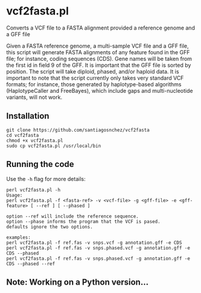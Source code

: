 # vcf2fasta.pl
Converts a VCF file to a FASTA alignment provided a reference genome and a GFF file

Given a FASTA reference genome, a multi-sample VCF file and a GFF file, this script will generate FASTA alignments of any feature found in the GFF file; for instance, coding sequences (CDS). Gene names will be taken from the first id in field 9 of the GFF. It is important that the GFF file is sorted by position. The script will take diploid, phased, and/or haploid data. It is important to note that the script currently only takes very standard VCF formats; for instance, those generated by haplotype-based algorithms (HaplotypeCaller and FreeBayes), which include gaps and multi-nucleotide variants, will not work.

## Installation

    git clone https://github.com/santiagosnchez/vcf2fasta
    cd vcf2fasta
    chmod +x vcf2fasta.pl
    sudo cp vcf2fasta.pl /usr/local/bin

## Running the code

Use the `-h` flag for more details:

    perl vcf2fasta.pl -h
    Usage:
    perl vcf2fasta.pl -f <fasta-ref> -v <vcf-file> -g <gff-file> -e <gff-feature> [ --ref ] [ --phased ]
    
    option --ref will include the reference sequence.
    option --phase informs the program that the VCF is pased.
    defaults ignore the two options.
    
    examples:
    perl vcf2fasta.pl -f ref.fas -v snps.vcf -g annotation.gff -e CDS
    perl vcf2fasta.pl -f ref.fas -v snps.phased.vcf -g annotation.gff -e CDS --phased
    perl vcf2fasta.pl -f ref.fas -v snps.phased.vcf -g annotation.gff -e CDS --phased --ref

## Note: Working on a Python version...
